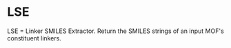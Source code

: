 # LSE
LSE = Linker SMILES Extractor. Return the SMILES strings of an input MOF's constituent linkers.
